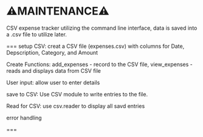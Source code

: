 # ⚠️MAINTENANCE⚠️

CSV expense tracker utilizing the command line interface, data is saved into a .csv file to utilize later.

===
setup CSV: creat a CSV file (expenses.csv) with columns for Date, Depscription, Category, and Amount

Create Functions: add_expenses - record to the CSV file, view_expenses - reads and displays data from CSV file

User input: allow user to enter details

save to CSV: Use CSV module to write entries to the file.

Read for CSV: use csv.reader to display all savd entries

error handling

===
